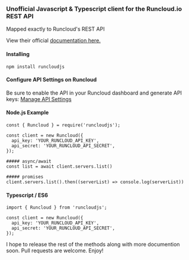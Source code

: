### Unofficial Javascript & Typescript client for the Runcloud.io REST API

Mapped exactly to Runcloud's REST API

View their official [documentation here.](https://runcloud.io/docs/api)

#### Installing

`npm install runcloudjs`

#### Configure API Settings on Runcloud

Be sure to enable the API in your Runcloud dashboard and generate API keys:
[Manage API Settings](https://new.runcloud.io/settings/apikey)

#### Node.js Example

```
const { Runcloud } = require('runcloudjs');

const client = new Runcloud({
  api_key: 'YOUR_RUNCLOUD_API_KEY',
  api_secret: 'YOUR_RUNCLOUD_API_SECRET',
});

##### async/await
const list = await client.servers.list()

##### promises
client.servers.list().then((serverList) => console.log(serverList))

```

#### Typescript / ES6

```
import { Runcloud } from 'runcloudjs';

const client = new Runcloud({
  api_key: 'YOUR_RUNCLOUD_API_KEY',
  api_secret: 'YOUR_RUNCLOUD_API_SECRET',
});
```

I hope to release the rest of the methods along with more documention soon. Pull requests are welcome. Enjoy!
